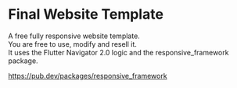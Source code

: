 # Final Website Template 

A free fully responsive website template.  
You are free to use, modify and resell it.  
It uses the Flutter Navigator 2.0 logic and the responsive_framework package.

 https://pub.dev/packages/responsive_framework
